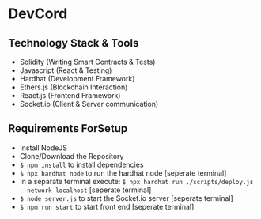 # DevCord

## Technology Stack & Tools

- Solidity (Writing Smart Contracts & Tests)
- Javascript (React & Testing)
- Hardhat (Development Framework)
- Ethers.js (Blockchain Interaction)
- React.js (Frontend Framework)
- Socket.io (Client & Server communication)

## Requirements ForSetup
- Install NodeJS
- Clone/Download the Repository
- `$ npm install` to install dependencies
- `$ npx hardhat node` to run the hardhat node [seperate terminal]
- In a separate terminal execute:
  `$ npx hardhat run ./scripts/deploy.js --network localhost` [seperate terminal]
- `$ node server.js` to start the Socket.io server [seperate terminal]
-  `$ npm run start` to start front end [seperate terminal]





